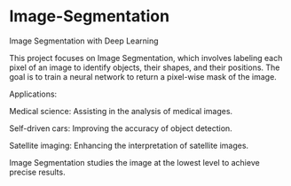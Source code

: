 # Image-Segmentation
Image Segmentation with Deep Learning

This project focuses on Image Segmentation, which involves labeling each pixel of an image to identify objects, their shapes, and their positions. The goal is to train a neural network to return a pixel-wise mask of the image.

Applications:

Medical science: Assisting in the analysis of medical images.

Self-driven cars: Improving the accuracy of object detection.

Satellite imaging: Enhancing the interpretation of satellite images.

Image Segmentation studies the image at the lowest level to achieve precise results.
